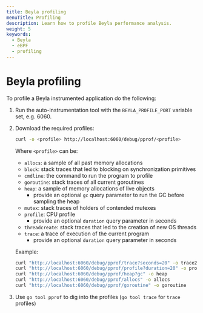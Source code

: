 ```yaml
---
title: Beyla profiling
menuTitle: Profiling
description: Learn how to profile Beyla performance analysis.
weight: 5
keywords:
  - Beyla
  - eBPF
  - profiling
---
```


# Beyla profiling

To profile a Beyla instrumented application do the following:

1. Run the auto-instrumentation tool with the `BEYLA_PROFILE_PORT` variable set, e.g. 6060.
2. Download the required profiles:

   ```sh
   curl -o <profile> http://localhost:6060/debug/pprof/<profile>
   ```

   Where `<profile>` can be:

   - `allocs`: a sample of all past memory allocations
   - `block`: stack traces that led to blocking on synchronization primitives
   - `cmdline`: the command to run the program to profile
   - `goroutine`: stack traces of all current goroutines
   - `heap`: a sample of memory allocations of live objects
     - provide an optional `gc` query parameter to run the GC before sampling the heap
   - `mutex`: stack traces of holders of contended mutexes
   - `profile`: CPU profile
     - provide an optional `duration` query parameter in seconds
   - `threadcreate`: stack traces that led to the creation of new OS threads
   - `trace`: a trace of execution of the current program
     - provide an optional `duration` query parameter in seconds

   Example:

   ```sh
   curl "http://localhost:6060/debug/pprof/trace?seconds=20" -o trace20s
   curl "http://localhost:6060/debug/pprof/profile?duration=20" -o profile20s
   curl "http://localhost:6060/debug/pprof/heap?gc" -o heap
   curl "http://localhost:6060/debug/pprof/allocs" -o allocs
   curl "http://localhost:6060/debug/pprof/goroutine" -o goroutine
   ```

3. Use `go tool pprof` to dig into the profiles (`go tool trace` for `trace` profiles)
